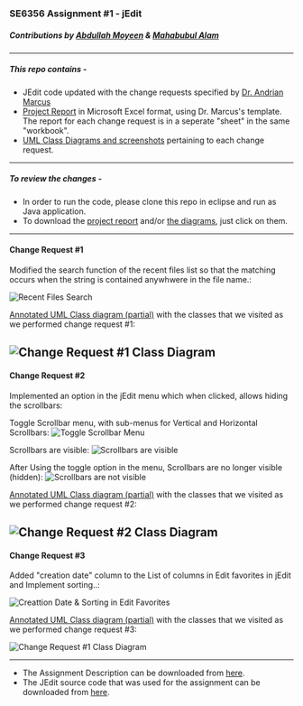 ### SE6356 Assignment #1 - jEdit
##### Contributions by [Abdullah Moyeen](https://github.com/AbdullahMoyeen) & [Mahabubul Alam](https://github.com/alamtx)
---

##### This repo contains - 
* JEdit code updated with the change requests specified by [Dr. Andrian Marcus ](http://www.utdallas.edu/~amarcus/)
* [Project Report](https://github.com/alamtx/jEdit/blob/master/Assignment1_report_jEdit.xlsx?raw=true) in Microsoft Excel format, using Dr. Marcus's template. The report for each change request is in a seperate "sheet" in the same "workbook".
* [UML Class Diagrams and screenshots](https://github.com/alamtx/jEdit/blob/master/jEdit_Docs/jEdit_Docs_AlamMoyeen.zip?raw=true) pertaining to each change request.

---
##### To review the changes - 
* In order to run the code, please clone this repo in eclipse and run as Java application.
* To download the [project report](https://github.com/alamtx/jEdit/blob/master/Assignment1_report_jEdit.xlsx?raw=true) and/or [the diagrams](https://github.com/alamtx/jEdit/blob/master/jEdit_Docs/jEdit_Docs_AlamMoyeen.zip?raw=true), just click on them.

---

#### Change Request #1
Modified the search function of the recent files list so that the matching occurs when the string is contained anywhwere in the file name.:

![Recent Files Search](https://github.com/alamtx/jEdit/blob/master/jEdit_Docs/jEdit_CR1_RecentFiles.png)

[Annotated UML Class diagram (partial)](https://github.com/alamtx/jEdit/blob/master/jEdit_Docs/jEdit_cd1.pdf?raw=true) with the classes that we visited as we performed change request #1:

![Change Request #1 Class Diagram](https://github.com/alamtx/jEdit/blob/master/jEdit_Docs/jEdit_cd1.png)
---
#### Change Request #2
Implemented an option in the jEdit menu which when clicked, allows hiding the scrollbars:

Toggle Scrollbar menu, with sub-menus for Vertical and Horizontal Scrollbars:
![Toggle Scrollbar Menu](https://github.com/alamtx/jEdit/blob/master/jEdit_Docs/jEdit_CR1_ToggleScrollbar_Menu.png)

Scrollbars are visible:
![Scrollbars are visible](https://github.com/alamtx/jEdit/blob/master/jEdit_Docs/jEdit_CR1_Scrollbar_Visible.PNG)

After Using the toggle option in the menu, Scrollbars are no longer visible (hidden):
![Scrollbars are not visible](https://github.com/alamtx/jEdit/blob/master/jEdit_Docs/jEdit_CR1_Scrollbar_NotVisible.PNG)

[Annotated UML Class diagram (partial)](https://github.com/alamtx/jEdit/blob/master/jEdit_Docs/jEdit_cd2.pdf?raw=true) with the classes that we visited as we performed change request #2:

![Change Request #2 Class Diagram](https://github.com/alamtx/jEdit/blob/master/jEdit_Docs/jEdit_cd2.png)
---
#### Change Request #3
Added "creation date" column to the List of columns in Edit favorites in jEdit and Implement sorting..:

![Creattion Date & Sorting in Edit Favorites](https://github.com/alamtx/jEdit/blob/master/jEdit_Docs/jEditCR3.PNG)

[Annotated UML Class diagram (partial)](https://github.com/alamtx/jEdit/blob/master/jEdit_Docs/jEdit_cd3.pdf?raw=true) with the classes that we visited as we performed change request #3:

![Change Request #1 Class Diagram](https://github.com/alamtx/jEdit/blob/master/jEdit_Docs/jEdit_cd3.png)

---
* The Assignment Description can be downloaded from [here](https://github.com/alamtx/jEdit/blob/master/Assignment1_description.pdf?raw=true).
* The JEdit source code that was used for the assignment can be downloaded from [here](https://utdallas.box.com/s/vtiy17c9uh5bbioeghzxevhnvje39knc).
